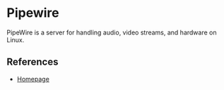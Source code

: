 # Pipewire

PipeWire is a server for handling audio, video streams, and hardware on Linux.

## References

- [Homepage](https://pipewire.org/)
